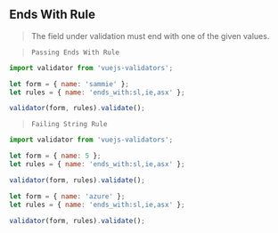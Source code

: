 ## Ends With Rule

> The field under validation must end with one of the given values.

> `Passing Ends With Rule`
```js
import validator from 'vuejs-validators';

let form = { name: 'sammie' };
let rules = { name: 'ends_with:sl,ie,asx' };

validator(form, rules).validate();
```

> `Failing String Rule`
```js
import validator from 'vuejs-validators';

let form = { name: 5 };
let rules = { name: 'ends_with:sl,ie,asx' };

validator(form, rules).validate();

let form = { name: 'azure' };
let rules = { name: 'ends_with:sl,ie,asx' };

validator(form, rules).validate();
```


